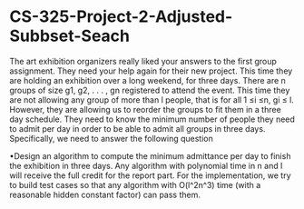 # CS-325-Project-2-Adjusted-Subbset-Seach

The art exhibition organizers really liked your answers to the first group assignment. They
need your help again for their new project. This time they are holding an exhibition over a long
weekend, for three days. There are n groups of size g1, g2, . . . , gn registered to attend the event.
This time they are not allowing any group of more than l people, that is for all 1 ≤i ≤n, gi ≤ l.
However, they are allowing us to reorder the groups to fit them in a three day schedule. They need
to know the minimum number of people they need to admit per day in order to be able to admit
all groups in three days. Specifically, we need to answer the following question

•Design an algorithm to compute the minimum admittance per day to finish the exhibition in
three days. Any algorithm with polynomial time in n and l will receive the full credit for the
report part. For the implementation, we try to build test cases so that any algorithm with
O(l^2n^3) time (with a reasonable hidden constant factor) can pass them.
